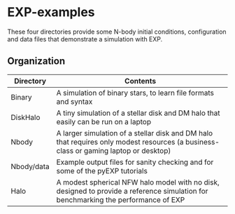 # EXP-examples

These four directories provide some N-body initial conditions, configuration and data files that demonstrate a simulation with EXP.

## Organization

| Directory   | Contents |
| ---         | ---      |
| Binary      | A simulation of binary stars, to learn file formats and syntax |
| DiskHalo    | A tiny simulation of a stellar disk and DM halo that easily can be run on a laptop |
| Nbody       | A larger simulation of a stellar disk and DM halo that requires only modest resources (a business-class or gaming laptop or desktop)  |
| Nbody/data  | Example output files for sanity checking and for some of the pyEXP tutorials |
| Halo  | A modest spherical NFW halo model with no disk, designed to provide a reference simulation for benchmarking the performance of EXP |
